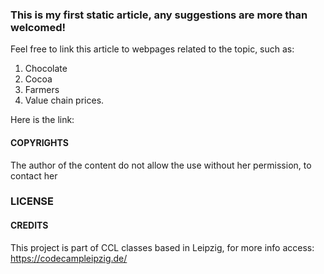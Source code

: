 ### This is my first static article, any suggestions are more than welcomed!

Feel free to link this article to webpages related to the topic, such as:
1. Chocolate
2. Cocoa
1. Farmers
1. Value chain prices.

Here is the link:

#### COPYRIGHTS
The author of the content do not allow the use without her permission, to contact her 

### LICENSE

#### CREDITS
This project is part of CCL classes based in Leipzig, for more info access: https://codecampleipzig.de/